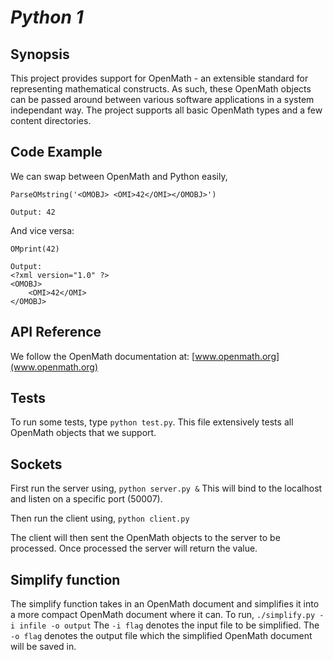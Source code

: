 # _Python 1_

## Synopsis

This project provides support for OpenMath - an extensible standard for representing mathematical constructs. As such, these OpenMath objects can be passed around between various software applications in a system independant way. The project supports all basic OpenMath types and a few content directories.

## Code Example

We can swap between OpenMath and Python easily,
```
ParseOMstring('<OMOBJ> <OMI>42</OMI></OMOBJ>')

Output: 42
```

And vice versa:
```
OMprint(42)

Output:
<?xml version="1.0" ?>
<OMOBJ>
    <OMI>42</OMI>
</OMOBJ>
```

## API Reference

We follow the OpenMath documentation at: [www.openmath.org](www.openmath.org)

## Tests

To run some tests, type `python test.py`. This file extensively tests all OpenMath objects that we support.

## Sockets
First run the server using,
    `python server.py &`
This will bind to the localhost and listen on a specific port (50007).

Then run the client using,
    `python client.py`

The client will then sent the OpenMath objects to the server to be processed.
Once processed the server will return the value.

## Simplify function
The simplify function takes in an OpenMath document and simplifies it into
a more compact OpenMath document where it can. To run,
    `./simplify.py -i infile -o output`
The `-i flag` denotes the input file to be simplified.
The `-o flag` denotes the output file which the simplified OpenMath document will be saved in.


